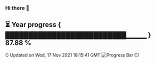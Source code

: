 ### Hi there 👋
⏳ Year progress { ██████████████████████████▁▁▁▁ } 87.88 %
---
⏰ Updated on Wed, 17 Nov 2021 18:15:41 GMT
![Progress Bar CI](https://github.com/liununu/liununu/workflows/Progress%20Bar%20CI/badge.svg)
